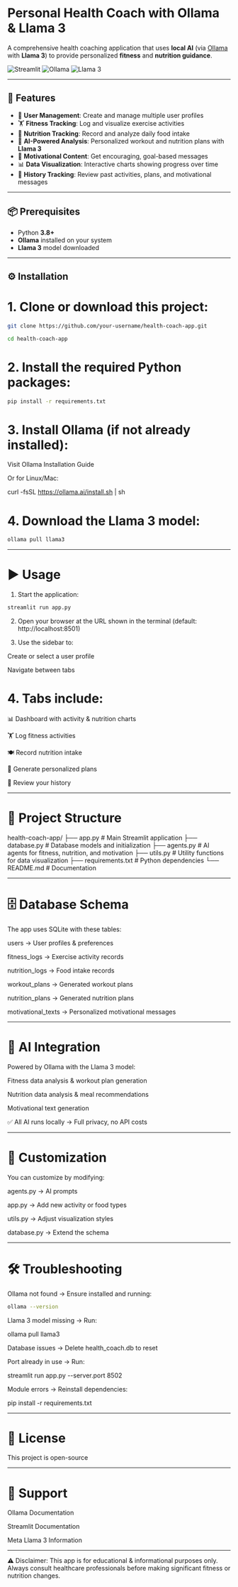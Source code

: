 #  Personal Health Coach with Ollama & Llama 3

A comprehensive health coaching application that uses **local AI** (via [Ollama](https://ollama.ai/) with **Llama 3**) to provide personalized **fitness** and **nutrition guidance**.

![Streamlit](https://img.shields.io/badge/Streamlit-1.28.0-FF4B4B?style=for-the-badge&logo=streamlit)
![Ollama](https://img.shields.io/badge/Ollama-0.1.2-000000?style=for-the-badge)
![Llama 3](https://img.shields.io/badge/Llama-3-FF6F00?style=for-the-badge)

---

## 🚀 Features

- 👤 **User Management**: Create and manage multiple user profiles  
- 🏋️ **Fitness Tracking**: Log and visualize exercise activities  
- 🍎 **Nutrition Tracking**: Record and analyze daily food intake  
- 🤖 **AI-Powered Analysis**: Personalized workout and nutrition plans with **Llama 3**  
- 💬 **Motivational Content**: Get encouraging, goal-based messages  
- 📊 **Data Visualization**: Interactive charts showing progress over time  
- 📜 **History Tracking**: Review past activities, plans, and motivational messages  

---

## 📦 Prerequisites

- Python **3.8+**  
- **Ollama** installed on your system  
- **Llama 3** model downloaded  

---

## ⚙️ Installation

# 1. Clone or download this project:
   ```bash
   git clone https://github.com/your-username/health-coach-app.git
```
   ```bash
   cd health-coach-app
```
# 2. Install the required Python packages:
```bash
pip install -r requirements.txt
```

# 3. Install Ollama (if not already installed):

Visit Ollama Installation Guide

Or for Linux/Mac:

curl -fsSL https://ollama.ai/install.sh | sh



# 4. Download the Llama 3 model:
```bash
ollama pull llama3
```



---

# ▶️ Usage

1. Start the application:
```bash
streamlit run app.py
```

2. Open your browser at the URL shown in the terminal (default: http://localhost:8501)


3. Use the sidebar to:

Create or select a user profile

Navigate between tabs



# 4. Tabs include:

📊 Dashboard with activity & nutrition charts

🏋️ Log fitness activities

🍽️ Record nutrition intake

🤖 Generate personalized plans

📜 Review your history





---

# 📂 Project Structure

health-coach-app/
├── app.py              # Main Streamlit application
├── database.py         # Database models and initialization
├── agents.py           # AI agents for fitness, nutrition, and motivation
├── utils.py            # Utility functions for data visualization
├── requirements.txt    # Python dependencies
└── README.md           # Documentation


---

# 🗄️ Database Schema

The app uses SQLite with these tables:

users → User profiles & preferences

fitness_logs → Exercise activity records

nutrition_logs → Food intake records

workout_plans → Generated workout plans

nutrition_plans → Generated nutrition plans

motivational_texts → Personalized motivational messages



---

# 🤖 AI Integration

Powered by Ollama with the Llama 3 model:

Fitness data analysis & workout plan generation

Nutrition data analysis & meal recommendations

Motivational text generation


✅ All AI runs locally → Full privacy, no API costs


---

# 🔧 Customization

You can customize by modifying:

agents.py → AI prompts

app.py → Add new activity or food types

utils.py → Adjust visualization styles

database.py → Extend the schema



---

# 🛠️ Troubleshooting

Ollama not found → Ensure installed and running:
```bash
ollama --version
```
Llama 3 model missing → Run:

ollama pull llama3

Database issues → Delete health_coach.db to reset

Port already in use → Run:

streamlit run app.py --server.port 8502

Module errors → Reinstall dependencies:

pip install -r requirements.txt



---

# 📜 License

This project is open-source


---

# 🙋 Support

Ollama Documentation

Streamlit Documentation

Meta Llama 3 Information



---

⚠️ Disclaimer: This app is for educational & informational purposes only.
Always consult healthcare professionals before making significant fitness or nutrition changes.



